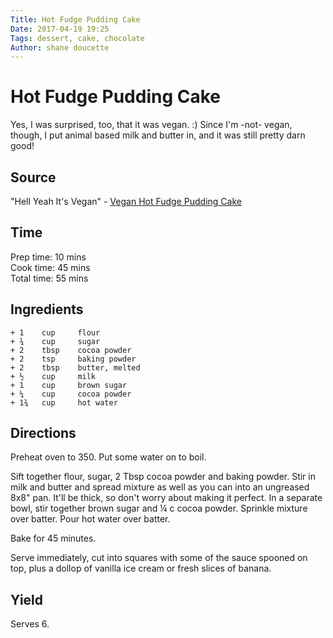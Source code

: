 ```yaml
---
Title: Hot Fudge Pudding Cake  
Date: 2017-04-19 19:25  
Tags: dessert, cake, chocolate
Author: shane doucette  
---
```


# Hot Fudge Pudding Cake
Yes, I was surprised, too, that it was vegan. :)  Since I'm -not- vegan, 
though, I put animal based milk and butter in, and it was still pretty
darn good!

## Source
"Hell Yeah It's Vegan" - [Vegan Hot Fudge Pudding Cake](http://hellyeahitsvegan.com/vegan-hot-fudge-pudding-cake/)

## Time
Prep time:  10 mins  
Cook time:  45 mins  
Total time:  55 mins  

## Ingredients
~~~~
+ 1    cup     flour
+ ¾    cup     sugar
+ 2    tbsp    cocoa powder
+ 2    tsp     baking powder
+ 2    tbsp    butter, melted
+ ½    cup     milk
+ 1    cup     brown sugar
+ ¼    cup     cocoa powder
+ 1¾   cup     hot water
~~~~

## Directions
Preheat oven to 350. Put some water on to boil.

Sift together flour, sugar, 2 Tbsp cocoa powder and baking powder. Stir 
in milk and butter and spread mixture as well as you can into an 
ungreased 8x8" pan. It'll be thick, so don't worry about making it 
perfect. In a separate bowl, stir together brown sugar and ¼ c cocoa 
powder. Sprinkle mixture over batter. Pour hot water over batter.

Bake for 45 minutes.

Serve immediately, cut into squares with some of the sauce spooned on 
top, plus a dollop of vanilla ice cream or fresh slices of banana.

## Yield
Serves 6.
